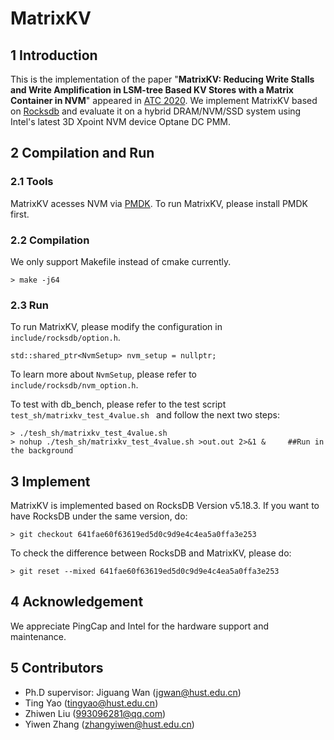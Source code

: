# MatrixKV
## 1 Introduction
This is the implementation of the paper "**MatrixKV: Reducing Write Stalls and Write Amplification in LSM-tree Based KV Stores with a Matrix Container in NVM**" appeared in [ATC 2020](https://www.usenix.org/conference/atc20).
We implement MatrixKV based on [Rocksdb](https://github.com/facebook/rocksdb) and evaluate it on a hybrid DRAM/NVM/SSD system using Intel's latest 3D Xpoint NVM device Optane DC PMM. 

## 2 Compilation and Run
### 2.1 Tools
MatrixKV acesses NVM via [PMDK](https://github.com/pmem/pmdk). To run MatrixKV, please install PMDK first.


### 2.2 Compilation
We only support Makefile instead of cmake currently.
```
> make -j64   
```


### 2.3 Run
To run MatrixKV, please modify the configuration in ``include/rocksdb/option.h``.
```
std::shared_ptr<NvmSetup> nvm_setup = nullptr;
```
To learn more about ``NvmSetup``, please refer to ``include/rocksdb/nvm_option.h``.


To test with db_bench, please refer to the test script 
``test_sh/matrixkv_test_4value.sh `` and follow the next two steps:
```
> ./tesh_sh/matrixkv_test_4value.sh
> nohup ./tesh_sh/matrixkv_test_4value.sh >out.out 2>&1 &     ##Run in the background
```

## 3 Implement
MatrixKV is implemented based on RocksDB Version v5.18.3. If you want to have RocksDB under the same version, do:
```
> git checkout 641fae60f63619ed5d0c9d9e4c4ea5a0ffa3e253
```
To check the difference between RocksDB and MatrixKV, please do:
```
> git reset --mixed 641fae60f63619ed5d0c9d9e4c4ea5a0ffa3e253
```

## 4 Acknowledgement
We appreciate PingCap and Intel for the hardware support and maintenance.

## 5 Contributors
- Ph.D supervisor: Jiguang Wan  (jgwan@hust.edu.cn)
- Ting Yao (tingyao@hust.edu.cn)
- Zhiwen Liu (993096281@qq.com)
- Yiwen Zhang (zhangyiwen@hust.edu.cn)
